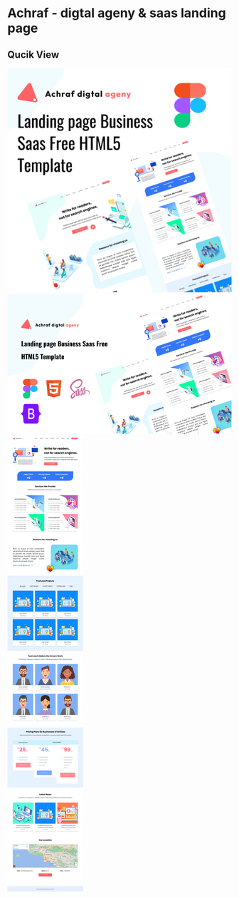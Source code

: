 # Achraf - digtal ageny & saas landing page

## Qucik View

![Project Image](./demo/3.png)
![Project Image](./demo/2.png)
![Project Image](./demo/1.png)
